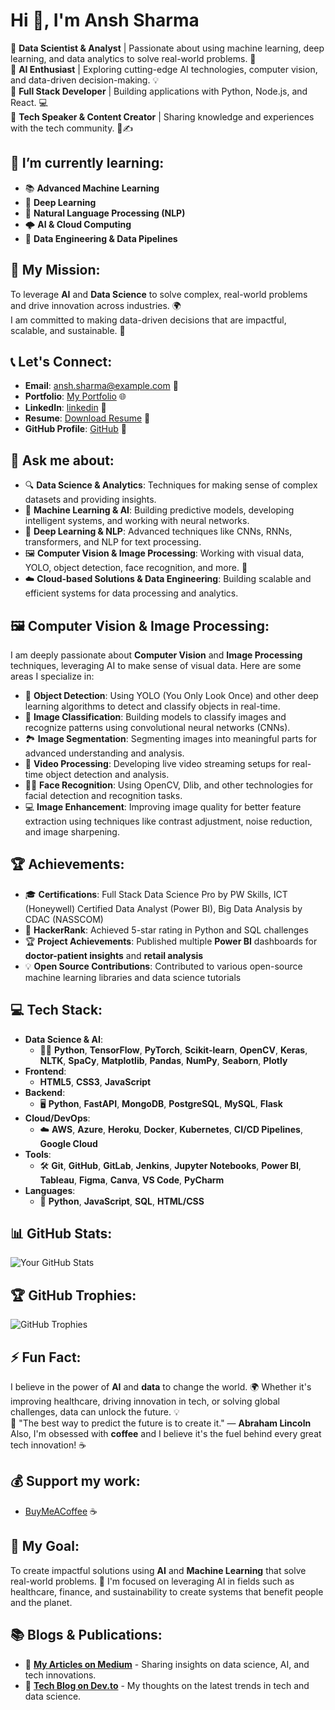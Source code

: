 # Hi 👋, I'm Ansh Sharma

🔹 **Data Scientist & Analyst** | Passionate about using machine learning, deep learning, and data analytics to solve real-world problems. 🤖  
🔹 **AI Enthusiast** | Exploring cutting-edge AI technologies, computer vision, and data-driven decision-making. 💡  
🔹 **Full Stack Developer** | Building applications with Python, Node.js, and React. 💻  
🔹 **Tech Speaker & Content Creator** | Sharing knowledge and experiences with the tech community. 🎤✍️  

## 🌱 I’m currently learning:
- 📚 **Advanced Machine Learning**  
- 🧠 **Deep Learning**  
- 📖 **Natural Language Processing (NLP)**  
- 🌩️ **AI & Cloud Computing**  
- 🔧 **Data Engineering & Data Pipelines**

## 🚀 My Mission:
To leverage **AI** and **Data Science** to solve complex, real-world problems and drive innovation across industries. 🌍  
I am committed to making data-driven decisions that are impactful, scalable, and sustainable. 🌟

## 📞 Let's Connect:
- **Email**: [ansh.sharma@example.com](mailto:ansh25032003@gmail.com  ) 📧  
- **Portfolio**: [My Portfolio](https://myportfolio-plum-chi.vercel.app/) 🌐  
- **LinkedIn**: [linkedin](https://www.linkedin.com/in/ansh-sharma-a01886207/) 💼  
- **Resume**: [Download Resume](https://drive.google.com/file/d/1a_NZ-C6Ap45yfZIlqro6AtVnxmkmg1e0/view?usp=sharing) 📄    
- **GitHub Profile**: [GitHub](https://github.com/Anshsharma25) 🐙

## 💬 Ask me about:
- 🔍 **Data Science & Analytics**: Techniques for making sense of complex datasets and providing insights.
- 🤖 **Machine Learning & AI**: Building predictive models, developing intelligent systems, and working with neural networks.
- 🧠 **Deep Learning & NLP**: Advanced techniques like CNNs, RNNs, transformers, and NLP for text processing.
- 🖼️ **Computer Vision & Image Processing**: Working with visual data, YOLO, object detection, face recognition, and more. 📸
- ☁️ **Cloud-based Solutions & Data Engineering**: Building scalable and efficient systems for data processing and analytics.

## 🖼️ Computer Vision & Image Processing:
I am deeply passionate about **Computer Vision** and **Image Processing** techniques, leveraging AI to make sense of visual data. Here are some areas I specialize in:
- 📸 **Object Detection**: Using YOLO (You Only Look Once) and other deep learning algorithms to detect and classify objects in real-time.
- 🧠 **Image Classification**: Building models to classify images and recognize patterns using convolutional neural networks (CNNs).
- 🏞️ **Image Segmentation**: Segmenting images into meaningful parts for advanced understanding and analysis.
- 🎥 **Video Processing**: Developing live video streaming setups for real-time object detection and analysis.  
- 🧑‍💻 **Face Recognition**: Using OpenCV, Dlib, and other technologies for facial detection and recognition tasks.  
- 💻 **Image Enhancement**: Improving image quality for better feature extraction using techniques like contrast adjustment, noise reduction, and image sharpening.

## 🏆 Achievements:
- 🎓 **Certifications**: Full Stack Data Science Pro by PW Skills, ICT (Honeywell) Certified Data Analyst (Power BI), Big Data Analysis by CDAC (NASSCOM)  
- 🏅 **HackerRank**: Achieved 5-star rating in Python and SQL challenges  
- 🏆 **Project Achievements**: Published multiple **Power BI** dashboards for **doctor-patient insights** and **retail analysis**  
- 💡 **Open Source Contributions**: Contributed to various open-source machine learning libraries and data science tutorials


## 💻 Tech Stack:
- **Data Science & AI**:  
  - 🧑‍💻 **Python**, **TensorFlow**, **PyTorch**, **Scikit-learn**, **OpenCV**, **Keras**, **NLTK**, **SpaCy**, **Matplotlib**, **Pandas**, **NumPy**, **Seaborn**, **Plotly**  
- **Frontend**:  
  -  **HTML5**, **CSS3**, **JavaScript**
- **Backend**:  
  - 🖥️ **Python**, **FastAPI**, **MongoDB**, **PostgreSQL**, **MySQL**, **Flask** 
- **Cloud/DevOps**:  
  - ☁️ **AWS**, **Azure**, **Heroku**, **Docker**, **Kubernetes**, **CI/CD Pipelines**, **Google Cloud**  
- **Tools**:  
  - 🛠️ **Git**, **GitHub**, **GitLab**, **Jenkins**, **Jupyter Notebooks**, **Power BI**, **Tableau**, **Figma**, **Canva**, **VS Code**, **PyCharm**  
- **Languages**:  
  - 📝 **Python**, **JavaScript**, **SQL**, **HTML/CSS**

## 📊 GitHub Stats:
![Your GitHub Stats](https://github-readme-stats.vercel.app/api?username=anshsharma&show_icons=true&count_private=true&hide_title=true)

## 🏆 GitHub Trophies:
![GitHub Trophies](https://github-profile-trophy.vercel.app/?username=anshsharma)


## ⚡ Fun Fact:
I believe in the power of **AI** and **data** to change the world. 🌍 Whether it's improving healthcare, driving innovation in tech, or solving global challenges, data can unlock the future. 💡  
🚀 "The best way to predict the future is to create it." — **Abraham Lincoln**  
Also, I'm obsessed with **coffee** and I believe it's the fuel behind every great tech innovation! ☕

## 💰 Support my work:
- [BuyMeACoffee](https://www.buymeacoffee.com/) ☕

## 🎯 My Goal:
To create impactful solutions using **AI** and **Machine Learning** that solve real-world problems. 🌟 I'm focused on leveraging AI in fields such as healthcare, finance, and sustainability to create systems that benefit people and the planet.

## 📚 Blogs & Publications:
- 📖 **[My Articles on Medium](https://medium.com/@anshsharma)** - Sharing insights on data science, AI, and tech innovations.
- 📝 **[Tech Blog on Dev.to](https://dev.to/)** - My thoughts on the latest trends in tech and data science.
